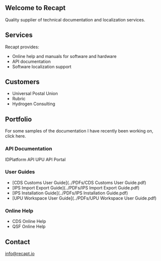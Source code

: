 ## Welcome to Recapt
Quality supplier of technical documentation and localization services.

## Services
Recapt provides:

- Online help and manuals for software and hardware
- API documentation
- Software localization support

## Customers
- Universal Postal Union
- Rubric
- Hydrogen Consulting

## Portfolio
For some samples of the documentation I have recently been working on, click here.

### API Documentation
IDPlatform API
UPU API Portal

### User Guides
- [CDS Customs User Guide](../PDFs/CDS Customs User Guide.pdf)
- [IPS Import Export Guide](../PDFs/IPS Import Export Guide.pdf)
- [IPS Installation Guide](../PDFs/IPS Installation Guide.pdf)
- [UPU Workspace User Guide](../PDFs/UPU Workspace User Guide.pdf)

### Online Help
- CDS Online Help
- QSF Online Help

## Contact
info@recapt.io
